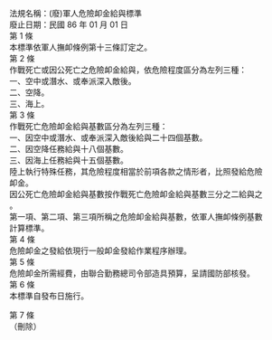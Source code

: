 法規名稱：(廢)軍人危險卹金給與標準  
廢止日期：民國 86 年 01 月 01 日  
第 1 條  
本標準依軍人撫卹條例第十三條訂定之。  
第 2 條  
作戰死亡或因公死亡之危險卹金給與，依危險程度區分為左列三種：  
一、空中或潛水、或奉派深入敵後。  
二、空降。  
三、海上。  
第 3 條  
作戰死亡危險卹金給與基數區分為左列三種：  
一、因空中或潛水、或奉派深入敵後給與二十四個基數。  
二、因空降任務給與十八個基數。  
三、因海上任務給與十五個基數。  
陸上執行特殊任務，其危險程度相當於前項各款之情形者，比照發給危險  
卹金。  
因公死亡危險卹金給與基數按作戰死亡危險卹金給與基數三分之二給與之  
。  
第一項、第二項、第三項所稱之危險卹金給與基數，依軍人撫卹條例基數  
計算標準。  
第 4 條  
危險卹金之發給依現行一般卹金發給作業程序辦理。  
第 5 條  
危險卹金所需經費，由聯合勤務總司令部造具預算，呈請國防部核發。  
第 6 條  
本標準自發布日施行。  


第 7 條  
（刪除）  


